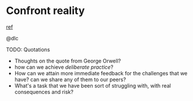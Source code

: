 # Confront reality
[ref](http://www.aaronsw.com/weblog/anders)

@dlc

TODO: Quotations
>

- Thoughts on the quote from George Orwell?
- how can we achieve *deliberate practice*? 
- How can we attain more immediate feedback for the challenges that we have? can we share any of them to our peers?
- What's a task that we have been sort of struggling with, with real consequences and risk?